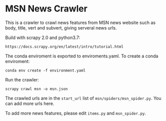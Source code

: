 # MSN News Crawler

This is a crawler to crawl news features from MSN news website such as body, title, vert and subvert, giving serveral news urls.

Build with scrapy 2.0 and python3.7:

`https://docs.scrapy.org/en/latest/intro/tutorial.html`


The conda enviroment is exported to enviroments.yaml. To create a conda enviroment:

`conda env create -f environment.yaml`

Run the crawler:

`scrapy crawl msn -o msn.json`

The crawled urls are in the `start_url` list of `msn/spiders/msn_spider.py`. You can add more urls here.

To add more news features, please edit `items.py` and `msn_spider.py`.


